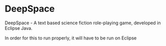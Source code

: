 # DeepSpace
DeepSpace - A text based science fiction role-playing game, developed in Eclipse Java.

In order for this to run properly, it will have to be run on Eclipse
